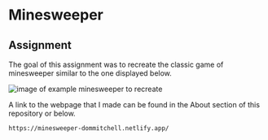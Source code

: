 # Minesweeper

## Assignment

The goal of this assignment was to recreate the classic game of minesweeper similar to the one displayed below.

![image of example minesweeper to recreate](https://github.com/suncoast-devs/handbook/raw/master/assignments/assets/bomb-sniffer.gif)

A link to the webpage that I made can be found in the About section of this repository or below.

```html
https://minesweeper-dommitchell.netlify.app/
```
